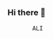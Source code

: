 ### Hi there 👋
           ALI 
<!--
**LynxSlash/LynxSlash** is a ✨ _special_ ✨ repository because its `README.md` (this file) appears on your GitHub profile.

Here are some ideas to get you started:

- 🔭 I’m currently working on Porting,building stuff... 
- 🌱 I’m currently learning ...

